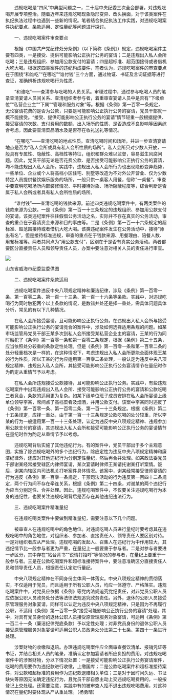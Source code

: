 　　违规吃喝是“四风”中典型问题之一，二十届中央纪委三次全会部署，对违规吃喝开展专项整治。随着近年来违规吃喝现象隐形变异、改头换面，对于该类案件在执纪执法过程中也遇到一些新的情况。笔者结合执纪执法工作实践，对违规吃喝案件执纪要点、条款适用、定性量纪等问题进行探讨。

　　一、违规吃喝案件审查要点

　　根据《中国共产党纪律处分条例》（以下简称《条例》）规定，违规吃喝案件主要有四类，一是接受、提供可能影响公正执行公务的宴请；二是违规出入私人会所吃喝；三是违规组织、参加用公款支付的宴请；四是超标准、超范围接待或者借机大吃大喝。根据这四类案件的违纪构成要件，笔者认为，违规吃喝案件的审查要点在于围绕“和谁吃”“在哪吃”“谁付钱”三个方面，通过物证、书证及言词证据等进行查证，准确辨析违规吃喝行为性质。

　　“和谁吃”——查清参与吃喝的人员关系。审理过程中，通过参与吃喝人员的笔录查清宴请人员间关系、查清组织者参与者，着重审查宴请人员中是否有“下级单位”“私营企业主”“下属”“管理和服务对象”等。根据《条例》第一百零一条规定，无论宴请花费的是否为公款，只要是可能影响公正执行公务的宴请，党员干部就一概不能接受。“接受、提供可能影响公正执行公务的宴请”情节轻重一般根据提供、接受宴请的次数、支付费用的数额、出入场所的性质、是否造成不良影响等因素综合考虑，因此要查清菜品酒水及是否存在收礼送礼等情况。

　　“在哪吃”——查清吃喝的地点性质。查清吃喝时间和场所，并进一步查清宴请地点是否为“私人会所或具有私人会所性质的场所”。私人会所只对少数人开放，一般具有专属性、隐蔽性、高档性等特征，组织和群众难以监督，容易滋生风腐问题。因此，党员干部无论是否花费公款、是否接受可能影响公正执行公务的宴请，均不能违规出入私人会所。实践中，违规出入私人会所行为也出现隐形变异趋势，一些单位、企业或个人将高档小区住宅、别墅等改造为不对外公开营业、仅为少数特定人员提供餐饮娱乐服务的场所，一般只供一桌客人用餐，俗称“一桌餐”。审查中要查明吃喝场所内部装修情况、平时接待对象、场所隐蔽程度等，综合判断是否属于私人会所或者具有私人会所性质的场所。

　　“谁付钱”——查清吃喝的钱款来源。前述四类违规吃喝案件中，有两类案件的钱款来源为公款。一是《条例》第一百一十三条规定的违规组织、参加用公款支付的宴请。该类违纪案件往往假借公务活动之名，实际并不存在真实的公务活动，审查的重点在于宴请资金来源和目的事由等。二是《条例》第一百一十六条规定的超标准、超范围接待或者借机大吃大喝。该类违纪案件发生在公务活动中，接待“师出有名”，但是接待标准违规，审查的重点在于钱款来源、用餐理由、陪餐人数、用餐标准等。两者共同点为“用公款支付”，区别在于是否有真实公务活动。两者都要区分直接责任人员和领导责任人员，办案中要注意对相关人员的责任进行审查。

![](https://www.ccdi.gov.cn/hdjln/ywtt/202411/W020241129366884402230.jpeg)

山东省威海市纪委监委供图

　　二、违规吃喝案件条款适用

　　违规吃喝案件违反中央八项规定精神和廉洁纪律，涉及《条例》第一百零一条、第一百零二条、第一百一十三条、第一百一十六条等条款。实践中，对违规吃喝行为同时触犯两个以上条款的情况，是数错并处还是择一重处，需具体问题具体分析，常见的有以下几种情况。

　　在私人会所接受宴请，且可能影响公正执行公务。在违规出入私人会所与接受可能影响公正执行公务的宴请竞合的案件中，涉及如何选择适用条规的问题。如某市场监管局党员干部王某多次到私人会所接受某私营企业主的宴请，王某的行为同时触犯了《条例》第一百零一条和第一百零二条规定，根据《条例》第二十五条，应当依照处分较重的条款定性处理。但是《条例》第一百零一条和第一百零二条的处分轻重档次是一样的，在这种情况下，考虑违规出入私人会所更能全面体现王某的行为性质，所以王某的行为应适用第一百零二条处理，一般认定为违反中央八项规定精神、违规出入私人会所，其接受可能影响公正执行公务宴请情节在量纪时作为酌定从重情节予以考虑。

　　在私人会所违规接受公款接待，且可能影响公正执行公务。实践中，有些违规吃喝案件中出现违规出入私人会所、接受可能影响公正执行公务的宴请和公款吃喝三者竞合，条款的适用更为复杂。如某下级单位班子成员安排在私人会所宴请上级单位领导李某，席间点了高档菜肴及烟酒，并用公款支付。该案中李某同时违反了《条例》第一百零一条、第一百零二条、第一百一十三条规定。根据《条例》第二十五条规定，应择一重处，由于第一百一十三条规定公款吃喝的处分较重，所以李某的行为一般适用第一百一十三条处理，认定为违反中央八项规定精神、违规参加用公款支付的宴请，其违规出入私人会所和接受可能影响公正执行公务的宴请情节在量纪时作为酌定从重情节予以考虑。

　　违规吃喝背后实施了其他违纪行为。有的案件中，党员干部出于多个主观意图，实施了除违规吃喝外的多个违纪行为，除应定性为违反中央八项规定精神和廉洁纪律外，还应对其他违纪行为分别定性量纪，然后再合并处理。如某政法委党员干部谢某经常接受辖区内律师宴请，某次宴请时律师王某请托谢某打听案情。饭后，谢某向辖区内司法机关打听案件具体情况。该案中，谢某经常接受律师宴请的行为违反《条例》第一百零一条规定，干预司法活动的行为违反第一百四十二条规定，两个行为间不存在牵连关系，根据《条例》第二十四条，对谢某的两个违纪行为应当分别定性、合并处理。因此，违规吃喝案件中，不仅要关注违规吃喝行为本身的违纪性，也要关注违规吃喝背后是否存在其他违纪违法行为。

　　三、违规吃喝案件精准量纪

　　在违规吃喝类案件中要做到精准量纪，需要注意以下几个问题。

　　被审查人在违规吃喝中的角色地位。对违规吃喝人员进行量纪时要考虑其在违规吃喝中的角色地位，对组织者、参加者、直接责任人、领导责任人要区别对待。一是对组织者应从严处理。违规吃喝的发起人、召集人在违纪行为中作用较大，其违纪情节比一般参与者更为严重，在量纪上一般要重于参与者。二是对参与者要进一步区分，其中存在“站台背书”“说情打招呼”等情况的参与者，在量纪上要重于一般参与者。三是在公款吃喝案件和超标准接待案件中，要注意准确区分直接责任人员和领导责任人员，根据责任认定进行量纪。

　　中央八项规定精神在不同身份主体间一体落实。中央八项规定精神的贯彻落实，不仅适用于党员，而且适用于所有公职人员，均应一体遵守、严格落实。违规吃喝案件中，对党员应依据《条例》等党内法规追究党纪责任，对非党员公职人员应依据公职人员政务处分法等法律法规追究政务责任。另外，退休的公职人员接受原管理服务对象宴请，同样可以认定为违反中央八项规定精神，只是因为不再履行公职，不适用《条例》第一百零一条“接受可能影响公正执行公务的宴请”处理，其中，对具有党员身份的退休公职人员接受原管理服务对象宴请，可适用《条例》第一百二十一条（廉洁纪律兜底条款）予以定性处理；对非党员身份的退休公职人员接受原管理服务对象宴请可适用公职人员政务处分法第二十七条、第四十一条进行处理。

　　涉案财物的收缴和退赔。办理违规吃喝案件应全面审查餐饮清单、报销凭证等书证，并结合相关人员的笔录，准确认定参加宴请者所应负担的费用。对违规吃喝案件中的涉案财物，分以下情况处置：一是接受可能影响公正执行公务宴请案件，吃喝的费用要作为违纪款进行收缴，上缴国库；二是公款吃喝案件和超标准接待案件，对公款和超标准的费用作为违纪款退赔相关单位；三是对于因时间久远、书证缺失等原因无法确定违纪行为，且党员干部自愿主动上交违规吃喝费用的，一般按登记上交处理。还需要注意，实践中有的被审查人拒不退出违规吃喝费用，对这种情况在量纪时要体现从严从重处理。（杨勇晴）